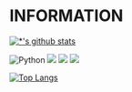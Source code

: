 # INFORMATION

[![*'s github stats](https://github-readme-stats.vercel.app/api?username=rohamvo&show_icons=true&theme=radical)](https://github.com/rohamvo)

![Python](https://img.shields.io/badge/-MySql-1F305F?style=flat-square&logo=MySql&logoColor=white)
<img src="https://img.shields.io/badge/-Python-87CEEB?style=flat-square&logo=Python&logoColor=blue"/>
<img src="https://img.shields.io/badge/-Visual Studio Code-FAFAD2?style=flat-square&logo=Visual Studio Code&logoColor=00FFFF"/>
<img src="https://img.shields.io/badge/-Google Colab-#F9AB00?style=flat&logo=Google Colab&logoColor=blue"/>

[![Top Langs](https://github-readme-stats.vercel.app/api/top-langs/?username=rohamvo)](https://github.com/rohamvo/github-readme-stats)
